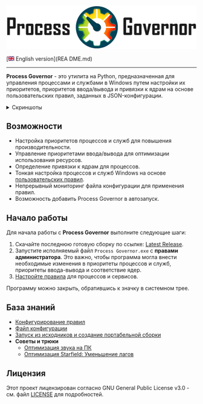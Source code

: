 ![Logo Process Governor](images/github-banner-readme.png)

[![EN](icons/gb.png) English version](REA
DME.md)

---

**Process Governor** - это утилита на Python, предназначенная для управления процессами и службами в Windows путем
настройки их приоритетов, приоритетов ввода/вывода и привязки к ядрам на основе пользовательских правил, заданных в
JSON-конфигурации.

<details>
   <summary>Скриншоты</summary>

   >![tray_menu_screenshot.png](images%2Ftray_menu_screenshot.png)
   > 
   >![rule_configurator_screenshot.png](images%2Frule_configurator_screenshot.png)
   > 
   >![rule_configurator_with_error_screenshot.png](images%2Frule_configurator_with_error_screenshot.png)
</details>

## Возможности

- Настройка приоритетов процессов и служб для повышения производительности.
- Управление приоритетами ввода/вывода для оптимизации использования ресурсов.
- Определение привязки к ядрам для процессов.
- Тонкая настройка процессов и служб Windows на основе [пользовательских правил](ui_rule_configurator.ru.md).
- Непрерывный мониторинг файла конфигурации для применения правил.
- Возможность добавить Process Governor в автозапуск.

## Начало работы

Для начала работы с **Process Governor** выполните следующие шаги:

1. Скачайте последнюю готовую сборку по
   ссылке: [Latest Release](https://github.com/SystemXFiles/process-governor/releases/latest).
2. Запустите исполняемый файл `Process Governor.exe` с **правами администратора**.
   Это важно, чтобы программа могла внести необходимые изменения в приоритеты процессов и служб, приоритеты ввода-вывода
   и соответствие ядер.
3. [Настройте правила](ui_rule_configurator.ru.md) для процессов и сервисов.

Программу можно закрыть, обратившись к значку в системном трее.

## База знаний

* [Конфигурирование правил](ui_rule_configurator.ru.md)
* [Файл конфигурации](configuration_file.ru.md)
* [Запуск из исходников и создание портабельной сборки](run_and_build.ru.md)
* **Советы и трюки**
  * [Оптимизация звука на ПК](tips'n'tricks/audio.ru.md)
  * [Оптимизация Starfield: Уменьшение лагов](tips'n'tricks/starfield.ru.md)

## Лицензия

Этот проект лицензирован согласно GNU General Public License v3.0 - см. файл [LICENSE](LICENSE) для подробностей.